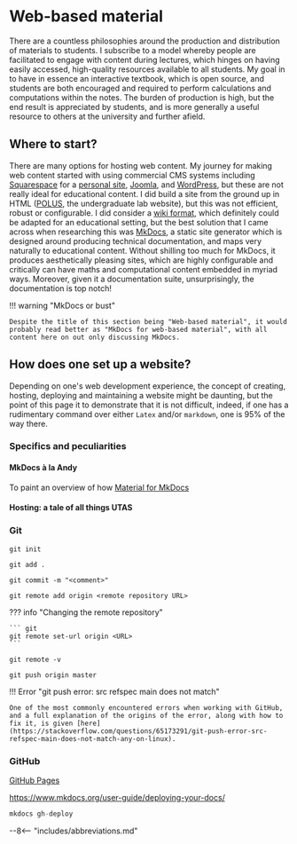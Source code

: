 # Web-based material

There are a countless philosophies around the production and distribution of materials to students. I subscribe to a model whereby people are facilitated to engage with content during lectures, which hinges on having easily accessed, high-quality resources available to all students. My goal in to have in essence an interactive textbook, which is open source, and students are both encouraged and required to perform calculations and computations within the notes. The burden of production is high, but the end result is appreciated by students, and is more generally a useful resource to others at the university and further afield.

## Where to start?

There are many options for hosting web content. My journey for making web content started with using commercial CMS systems including [Squarespace](https://www.squarespace.com/) for a [personal site](https://peak-exposure.com/), [Joomla](https://www.joomla.org/), and [WordPress](https://wordpress.com/), but these are not really ideal for educational content. I did build a site from the ground up in HTML ([POLUS](http://physlabpi.phys.utas.edu.au/), the undergraduate lab website), but this was not efficient, robust or configurable. I did consider a [wiki format](http://physlabpi.phys.utas.edu.au/dokuwiki/), which definitely could be adapted for an educational setting, but the best solution that I came across when researching this was [MkDocs](https://www.mkdocs.org/), a static site generator which is designed around producing technical documentation, and maps very naturally to educational content. Without shilling too much for MkDocs, it produces aesthetically pleasing sites, which are highly configurable and critically can have maths and computational content embedded in myriad ways. Moreover, given it a documentation suite, unsurprisingly, the documentation is top notch!

!!! warning "MkDocs or bust"

    Despite the title of this section being "Web-based material", it would probably read better as "MkDocs for web-based material", with all content here on out only discussing MkDocs.

## How does one set up a website?

Depending on one's web development experience, the concept of creating, hosting, deploying and maintaining a website might be daunting, but the point of this page it to demonstrate that it is not difficult, indeed, if one has a rudimentary command over either `Latex` and/or `markdown`, one is 95% of the way there.

### Specifics and peculiarities

#### MkDocs à la Andy

To paint an overview of how
[Material for MkDocs](https://squidfunk.github.io/mkdocs-material/)

#### Hosting: a tale of all things UTAS

### Git

``` git
git init
```

``` git
git add .
```

``` git
git commit -m "<comment>"
```

``` git
git remote add origin <remote repository URL>
```

??? info "Changing the remote repository"

    ``` git
    git remote set-url origin <URL>
    ```

``` git
git remote -v
```

``` git
git push origin master
```

!!! Error "git push error: src refspec main does not match"

    One of the most commonly encountered errors when working with GitHub, and a full explanation of the origins of the error, along with how to fix it, is given [here](https://stackoverflow.com/questions/65173291/git-push-error-src-refspec-main-does-not-match-any-on-linux).

### GitHub

[GitHub Pages](https://pages.github.com/)

https://www.mkdocs.org/user-guide/deploying-your-docs/

``` python
mkdocs gh-deploy
```



--8<-- "includes/abbreviations.md"

